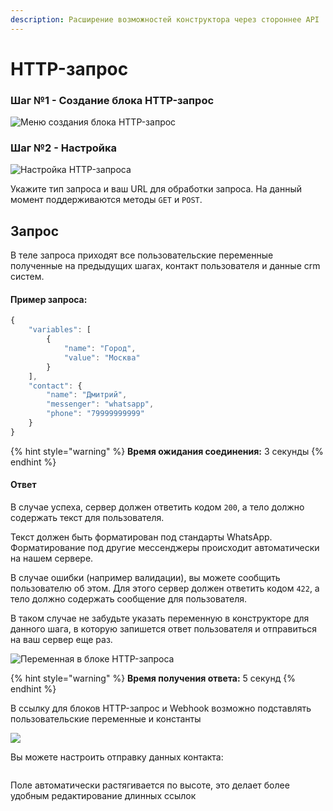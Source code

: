 ```yaml
---
description: Расширение возможностей конструктора через стороннее API
---
```


# HTTP-запрос

### Шаг №1 - Создание блока HTTP-запрос

![Меню создания блока HTTP-запрос](<../../../../.gitbook/assets/image (157).png>)

### Шаг №2 - Настройка

![Настройка HTTP-запроса](<../../../../.gitbook/assets/image (158).png>)

Укажите тип запроса и ваш URL для обработки запроса. На данный момент поддерживаются методы `GET` и `POST`.

## Запрос

В теле запроса приходят все пользовательские переменные полученные на предыдущих шагах, контакт пользователя и данные crm систем.

#### Пример запроса:

```javascript
{
    "variables": [
        {
            "name": "Город",
            "value": "Москва"
        }
    ],
    "contact": {
        "name": "Дмитрий",
        "messenger": "whatsapp",
        "phone": "79999999999"
    }
}
```

{% hint style="warning" %}
**Время ожидания соединения:** 3 секунды
{% endhint %}

#### Ответ

В случае успеха, сервер должен ответить кодом `200`, а тело должно содержать текст для пользователя.

Текст должен быть форматирован под стандарты WhatsApp. Форматирование под другие мессенджеры происходит автоматически на нашем сервере.

В случае ошибки (например валидации), вы можете сообщить пользователю об этом. Для этого сервер должен ответить кодом `422`, а тело должно содержать сообщение для пользователя.

В таком случае не забудьте указать переменную в конструкторе для данного шага, в которую запишется ответ пользователя и отправиться на ваш сервер еще раз.

![Переменная в блоке HTTP-запроса](<../../../../.gitbook/assets/image (121).png>)

{% hint style="warning" %}
**Время получения ответа:** 5 секунд
{% endhint %}

В ссылку для блоков HTTP-запрос и Webhook возможно подставлять пользовательские переменные и константы

![](../../../../.gitbook/assets/5г.png)

Вы можете настроить отправку данных контакта:

<figure><img src="../../../../.gitbook/assets/12 (2).jpg" alt=""><figcaption></figcaption></figure>

Поле автоматически растягивается по высоте, это делает более удобным редактирование длинных ссылок

<figure><img src="../../../../.gitbook/assets/12 (1).jpg" alt=""><figcaption></figcaption></figure>
